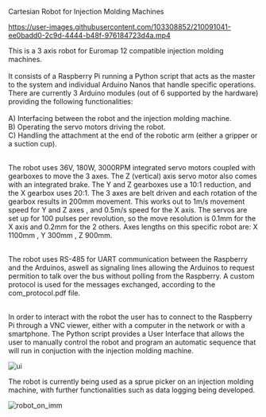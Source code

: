Cartesian Robot for Injection Molding Machines




https://user-images.githubusercontent.com/103308852/210091041-ee0badd0-2c9d-4444-b48f-976184723d4a.mp4




This is a 3 axis robot for Euromap 12 compatible injection molding machines.<br/><br/>
It consists of a Raspberry Pi running a Python script that acts as the master to the system and individual Arduino Nanos that handle specific operations. There are currently 3 Arduino modules (out of 6 supported by the hardware) providing the following functionalities:<br/><br/>
A) Interfacing between the robot and the injection molding machine.<br/>
B) Operating the servo motors driving the robot.<br/>
C) Handling the attachment at the end of the robotic arm (either a gripper or a suction cup).<br/><br/>

The robot uses 36V, 180W, 3000RPM integrated servo motors coupled with gearboxes to move the 3 axes. The Z (vertical) axis servo motor also comes with an integrated brake. The Y and Z gearboxes use a 10:1 reduction, and the X gearbox uses 20:1. The 3 axes are belt driven and each rotation of the gearbox results in 200mm movement. This works out to 1m/s movement speed for Y and Z axes , and 0.5m/s speed for the X axis. The servos are set up for 100 pulses per revolution, so the move resolution is  0.1mm for the X axis and 0.2mm for the 2 others. Axes lengths on this specific robot are: X 1100mm , Y 300mm , Z 900mm. <br/><br/>


The robot uses RS-485 for UART communication between the Raspberry and the Arduinos, aswell as signaling lines allowing the Arduinos to request permition to talk over the bus without polling from the Raspberry. A custom protocol is used for the messages exchanged, according to the com_protocol.pdf file. <br/><br/>

In order to interact with the robot the user has to connect to the Raspberry Pi through a VNC viewer, either with a computer in the network or with a smartphone. The Python script provides a User Interface that allows the user to manually control the robot and program an automatic sequence that will run in conjuction with the injection molding machine.



![ui](https://user-images.githubusercontent.com/103308852/207932978-0d07eb8d-04f7-4d12-91de-9ff63a304d39.PNG)



The robot is currently being used as a sprue picker on an injection molding machine, with further functionalities such as data logging being developed.



![robot_on_imm](https://user-images.githubusercontent.com/103308852/208426568-cf705c8c-a273-4379-b24e-f85fd6920383.jpg)

